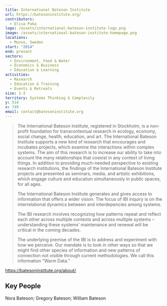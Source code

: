 ```yaml
---
title: International Bateson Institute
url: https://batesoninstitute.org/
contributors:
  - Elisa Paka
logo: /assets/international-bateson-institute-logo.png
image: /assets/international-bateson-institute-homepage.png
locations:
  - Munso, Sweden
start: "2014"
end: present
sectors:
  - Environment, Food & Water
  - Economics & Business
  - Education & Learning
activities:
  - Research
  - Education & Training
  - Events & Retreats
size: 1-3
territory: Systems Thinking & Complexity
y: 514
x: 749
email: contact@batesoninstitute.org
---
```

> The International Bateson Institute, registered in Stockholm, is a non-profit foundation for transcontextual research in ecology, economy, social change, health, education, and art. The International Bateson Institute supports a new kind of research that encourages and incubates projects, which examine the interactions within complex systems.
> The aim of this research is to increase our ability to take into account the many relationships that coexist in any context of living things. In addition to providing much-needed perspective to existing research institutions, the findings of the International Bateson Institute projects are presented as seminars, media, and artistic exhibitions, which engage culture and education simultaneously in public spaces, for all ages.
> 
> The International Bateson Institute generates and gives access to information that offers a wider vision. The focus of IBI inquiry is on the interrelational dynamics between and interdepencies among systems.
> 
> The IBI research involves recognizing how patterns repeat and reflect each other across multiple contexts and across multiple systems – understanding these systems’ maintenance and renewal will be critical in the coming decades.
> 
> The underlying premise of the IBI is to address and experiment with how we perceive. Our mandate is to look in other ways so that we might find other species of information and new patterns of connection not visible through current methodologies. We call this information “Warm Data.”

https://batesoninstitute.org/about/

## Key People

Nora Bateson; Gregory Bateson; William Bateson
